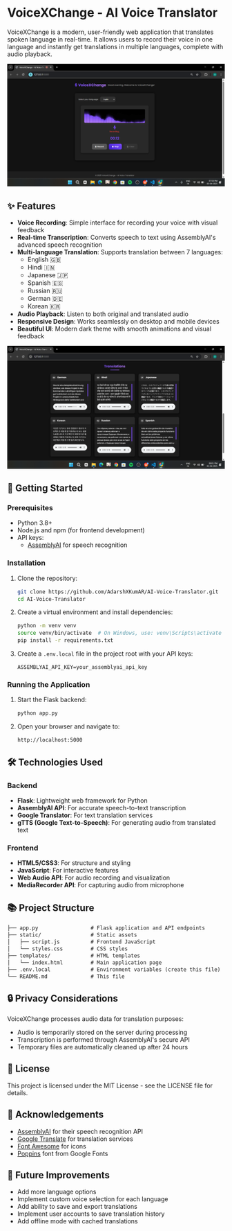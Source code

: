# VoiceXChange - AI Voice Translator

VoiceXChange is a modern, user-friendly web application that translates spoken language in real-time. It allows users to record their voice in one language and instantly get translations in multiple languages, complete with audio playback.

![VoiceXChange Demo](https://github.com/AdarshXKumAR/AI-Voice-Translator/blob/main/demo1.png)

## ✨ Features

- **Voice Recording**: Simple interface for recording your voice with visual feedback
- **Real-time Transcription**: Converts speech to text using AssemblyAI's advanced speech recognition
- **Multi-language Translation**: Supports translation between 7 languages:
  - English 🇬🇧
  - Hindi 🇮🇳
  - Japanese 🇯🇵
  - Spanish 🇪🇸
  - Russian 🇷🇺
  - German 🇩🇪
  - Korean 🇰🇷
- **Audio Playback**: Listen to both original and translated audio
- **Responsive Design**: Works seamlessly on desktop and mobile devices
- **Beautiful UI**: Modern dark theme with smooth animations and visual feedback

![Translation Cards](https://github.com/AdarshXKumAR/AI-Voice-Translator/blob/main/demo2.png)

## 🚀 Getting Started

### Prerequisites

- Python 3.8+
- Node.js and npm (for frontend development)
- API keys:
  - [AssemblyAI](https://www.assemblyai.com/) for speech recognition

###  Installation

1. Clone the repository:
   ```bash
   git clone https://github.com/AdarshXKumAR/AI-Voice-Translator.git
   cd AI-Voice-Translator
   ```

2. Create a virtual environment and install dependencies:
   ```bash
   python -m venv venv
   source venv/bin/activate  # On Windows, use: venv\Scripts\activate
   pip install -r requirements.txt
   ```

3. Create a `.env.local` file in the project root with your API keys:
   ```
   ASSEMBLYAI_API_KEY=your_assemblyai_api_key
   ```

### Running the Application

1. Start the Flask backend:
   ```bash
   python app.py
   ```

2. Open your browser and navigate to:
   ```
   http://localhost:5000
   ```

## 🛠️ Technologies Used

### Backend
- **Flask**: Lightweight web framework for Python
- **AssemblyAI API**: For accurate speech-to-text transcription
- **Google Translator**: For text translation services
- **gTTS (Google Text-to-Speech)**: For generating audio from translated text

### Frontend
- **HTML5/CSS3**: For structure and styling
- **JavaScript**: For interactive features
- **Web Audio API**: For audio recording and visualization
- **MediaRecorder API**: For capturing audio from microphone

## 📚 Project Structure

```
├── app.py                 # Flask application and API endpoints
├── static/                # Static assets
│   ├── script.js          # Frontend JavaScript
│   └── styles.css         # CSS styles
├── templates/             # HTML templates
│   └── index.html         # Main application page
├── .env.local             # Environment variables (create this file)
└── README.md              # This file
```

## 🔒 Privacy Considerations

VoiceXChange processes audio data for translation purposes:
- Audio is temporarily stored on the server during processing
- Transcription is performed through AssemblyAI's secure API
- Temporary files are automatically cleaned up after 24 hours

## 📝 License

This project is licensed under the MIT License - see the LICENSE file for details.

## 🙏 Acknowledgements

- [AssemblyAI](https://www.assemblyai.com/) for their speech recognition API
- [Google Translate](https://translate.google.com/) for translation services
- [Font Awesome](https://fontawesome.com/) for icons
- [Poppins](https://fonts.google.com/specimen/Poppins) font from Google Fonts

## 🚧 Future Improvements

- Add more language options
- Implement custom voice selection for each language
- Add ability to save and export translations
- Implement user accounts to save translation history
- Add offline mode with cached translations
